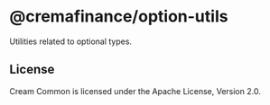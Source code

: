 # @cremafinance/option-utils

Utilities related to optional types.

## License

Cream Common is licensed under the Apache License, Version 2.0.
